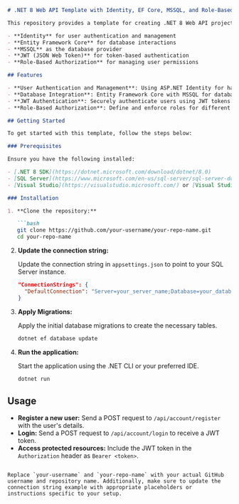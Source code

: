 
```markdown
# .NET 8 Web API Template with Identity, EF Core, MSSQL, and Role-Based Authentication

This repository provides a template for creating .NET 8 Web API projects with the following features:

- **Identity** for user authentication and management
- **Entity Framework Core** for database interactions
- **MSSQL** as the database provider
- **JWT (JSON Web Token)** for token-based authentication
- **Role-Based Authorization** for managing user permissions

## Features

- **User Authentication and Management**: Using ASP.NET Identity for handling user registration, login, and role management.
- **Database Integration**: Entity Framework Core with MSSQL for database operations.
- **JWT Authentication**: Securely authenticate users using JWT tokens.
- **Role-Based Authorization**: Define and enforce roles for different users in the system.

## Getting Started

To get started with this template, follow the steps below:

### Prerequisites

Ensure you have the following installed:

- [.NET 8 SDK](https://dotnet.microsoft.com/download/dotnet/8.0)
- [SQL Server](https://www.microsoft.com/en-us/sql-server/sql-server-downloads) or Azure SQL Database
- [Visual Studio](https://visualstudio.microsoft.com/) or [Visual Studio Code](https://code.visualstudio.com/)

### Installation

1. **Clone the repository:**

   ```bash
   git clone https://github.com/your-username/your-repo-name.git
   cd your-repo-name
   ```

2. **Update the connection string:**

   Update the connection string in `appsettings.json` to point to your SQL Server instance.

   ```json
   "ConnectionStrings": {
     "DefaultConnection": "Server=your_server_name;Database=your_database_name;User Id=your_username;Password=your_password;"
   }
   ```

3. **Apply Migrations:**

   Apply the initial database migrations to create the necessary tables.

   ```bash
   dotnet ef database update
   ```

4. **Run the application:**

   Start the application using the .NET CLI or your preferred IDE.

   ```bash
   dotnet run
   ```

## Usage

- **Register a new user:** Send a POST request to `/api/account/register` with the user's details.
- **Login:** Send a POST request to `/api/account/login` to receive a JWT token.
- **Access protected resources:** Include the JWT token in the `Authorization` header as `Bearer <token>`.


```

Replace `your-username` and `your-repo-name` with your actual GitHub username and repository name. Additionally, make sure to update the connection string example with appropriate placeholders or instructions specific to your setup.
